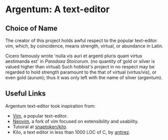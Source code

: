 # Argentum: A text-editor

## Choice of Name

The creator of this project holds awful respect to the popular text-editor vim, which, by coincidence, means strength, virtual, or abundance in Latin.

Cicero famously wrote 'nulla vis auri et argenti pluris quam virtus aestimanda est' in _Paradoxa Stoicorum_. (no quantity of gold or silver is valued higher than virtual) Such hobbist's project in no respect may be regarded to hold strength paramount to the that of virtual (virtus/vis), or even gold (aurum); thus it was only left with the name of silver (argentum).

## Useful Links

Argentum text-editor took inspiration from:

- [Vim](https://github.com/vim/vim), a popular text-editor. 
- [Neovim](https://github.com/neovim/neovim), a fork of vim focused on extensibility and usability.
- Tutoiral at [snaptoken/kilo](https://viewsourcecode.org/snaptoken/kilo/index.html).
- Kilo, a text editor in less than 1000 LOC of C, by [antirez](https://github.com/antirez/kilo).

